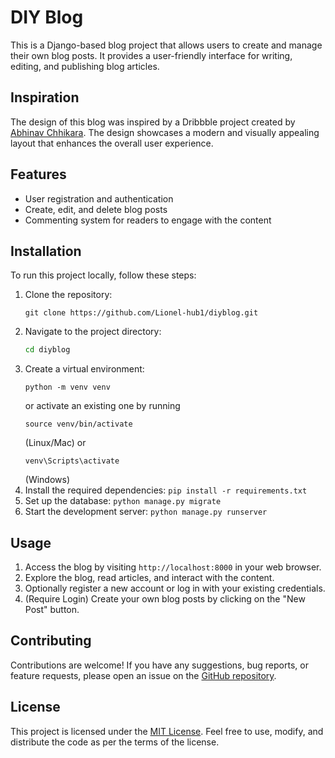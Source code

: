 # DIY Blog

This is a Django-based blog project that allows users to create and manage their own blog posts. It provides a user-friendly interface for writing, editing, and publishing blog articles.

## Inspiration

The design of this blog was inspired by a Dribbble project created by [Abhinav Chhikara](https://dribbble.com/shots/2463983-Blog-design). The design showcases a modern and visually appealing layout that enhances the overall user experience.

## Features

- User registration and authentication
- Create, edit, and delete blog posts
- Commenting system for readers to engage with the content

## Installation

To run this project locally, follow these steps:

1. Clone the repository: 
    ```
    git clone https://github.com/Lionel-hub1/diyblog.git
    ```
2. Navigate to the project directory: 
    ```zsh
    cd diyblog
    ```
3. Create a virtual environment: 
    ```
    python -m venv venv
    ``` 
    or activate an existing one by running 
    ```
    source venv/bin/activate
    ```
    (Linux/Mac) or
    ```
    venv\Scripts\activate
    ```
    (Windows)
4. Install the required dependencies: `pip install -r requirements.txt`
5. Set up the database: `python manage.py migrate`
6. Start the development server: `python manage.py runserver`

## Usage

1. Access the blog by visiting `http://localhost:8000` in your web browser.
2. Explore the blog, read articles, and interact with the content.
3. Optionally register a new account or log in with your existing credentials.
4. (Require Login) Create your own blog posts by clicking on the "New Post" button.

## Contributing

Contributions are welcome! If you have any suggestions, bug reports, or feature requests, please open an issue on the [GitHub repository](https://github.com/Lionel-hub1/diyblog).

## License

This project is licensed under the [MIT License](./LICENSE). Feel free to use, modify, and distribute the code as per the terms of the license.

